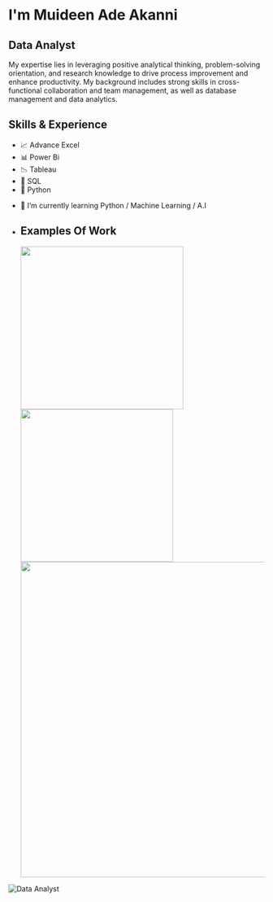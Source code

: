 

# I'm Muideen Ade Akanni
## Data Analyst
My expertise lies in leveraging positive analytical thinking, problem-solving orientation, and research knowledge to drive process improvement and enhance productivity. My background includes strong skills in cross-functional collaboration and team management, as well as database management and data analytics.

## Skills & Experience 
* 📈 Advance Excel
* 📊 Power Bi
* 📉 Tableau
* 🏦 SQL
* 🐍 Python

- 🌱 I’m currently learning Python / Machine Learning / A.I
- ## Examples Of Work
  <img src="https://github.com/princeadeakanni/princeadeakanni/blob/main/Image%202023-08-27%20at%2019.10.47.jpg" width="320" />
  
  <img src="https://github.com/princeadeakanni/princeadeakanni/blob/main/Employee%20Attrition.png" width="300" />
  
  <img src="https://github.com/princeadeakanni/princeadeakanni/blob/main/Model.png" width="620" />

![Data Analyst](https://github.com/princeadeakanni/WeCare-Attrition/blob/main/My%20banner.png)

